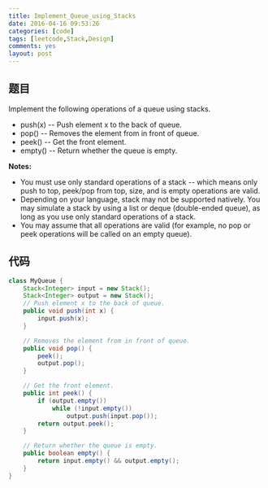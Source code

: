 ```yaml
---
title: Implement_Queue_using_Stacks
date: 2016-04-16 09:53:26
categories: [code]
tags: [leetcode,Stack,Design]
comments: yes
layout: post
---
```


## 题目

Implement the following operations of a queue using stacks.

*	push(x) -- Push element x to the back of queue.
*	pop() -- Removes the element from in front of queue.
*	peek() -- Get the front element.
*	empty() -- Return whether the queue is empty.

**Notes:**

*	You must use only standard operations of a stack -- which means only push to top, peek/pop from top, size, and is empty operations are valid.
*	Depending on your language, stack may not be supported natively. You may simulate a stack by using a list or deque (double-ended queue), as long as you use only standard operations of a stack.
*	You may assume that all operations are valid (for example, no pop or peek operations will be called on an empty queue).

## 代码

```java
class MyQueue {
    Stack<Integer> input = new Stack();
    Stack<Integer> output = new Stack();
    // Push element x to the back of queue.
    public void push(int x) {
        input.push(x);
    }

    // Removes the element from in front of queue.
    public void pop() {
        peek();
        output.pop();
    }

    // Get the front element.
    public int peek() {
        if (output.empty())
            while (!input.empty())
                output.push(input.pop());
        return output.peek();
    }

    // Return whether the queue is empty.
    public boolean empty() {
        return input.empty() && output.empty();
    }
}
```